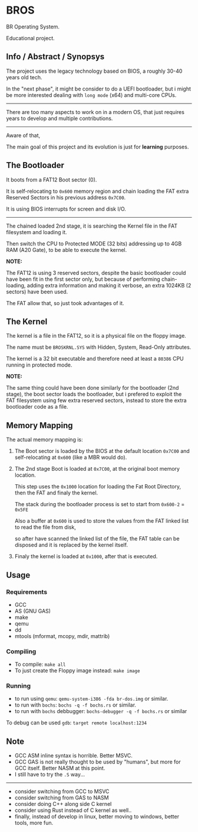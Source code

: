 # BROS

BR Operating System.

Educational project.

## Info / Abstract / Synopsys

The project uses the legacy technology based on BIOS, a roughly 30-40 years old tech.

In the "next phase", it might be consider to do a UEFI bootloader, but i might be more interested 
dealing with `long mode` (x64) and multi-core CPUs.

---

There are too many aspects to work on in a modern OS, that just requires years to develop and multiple contributions.

--- 

Aware of that,

The main goal of this project and its evolution is just for **learning** purposes.

## The Bootloader

It boots from a FAT12 Boot sector (0).

It is self-relocating to `0x600` memory region and chain loading the FAT extra Reserved Sectors in his previous address `0x7C00`.

It is using BIOS interrupts for screen and disk I/O.

---

The chained loaded 2nd stage,
it is searching the Kernel file in the FAT filesystem and loading it.

Then switch the CPU to Protected MODE (32 bits) addressing up to 4GB RAM (A20 Gate),
to be able to execute the kernel.

**NOTE:**

The FAT12 is using 3 reserved sectors, despite the basic bootloader could have been fit in the first sector only,
but because of performing chain-loading, adding extra information and making it verbose, an extra 1024KB (2 sectors)
have been used.

The FAT allow that, so just took advantages of it.

## The Kernel

The kernel is a file in the FAT12, so it is a physical file on the floppy image.

The name must be `BROSKRNL.SYS` with Hidden, System, Read-Only attributes.

The kernel is a 32 bit executable and therefore need at least a `80386` CPU running in protected mode.

**NOTE:**

The same thing could have been done similarly for the bootloader (2nd stage), the boot sector loads the bootloader, but i prefered to exploit the FAT filesystem using few extra reserved sectors, instead to store the extra bootloader code as a file.

## Memory Mapping

The actual memory mapping is:

1. The Boot sector is loaded by the BIOS at the default location `0x7C00` and self-relocating at `0x600` (like a MBR would do).

2. The 2nd stage Boot is loaded at `0x7C00`, at the original boot memory location.


    This step uses the `0x1000` location for loading the Fat Root Directory, then the FAT and finaly the kernel.

    The stack during the bootloader process is set to start from `0x600-2` = `0x5FE`

    Also a buffer at `0x600` is used to store the values from the FAT linked list to read the file from disk,

    so after have scanned the linked list of the file, the FAT table can be disposed and it is replaced by the kernel itself.


3. Finaly the kernel is loaded at `0x1000`, after that is executed.

## Usage

### Requirements

- GCC
- AS (GNU GAS)
- make
- qemu
- dd
- mtools (mformat, mcopy, mdir, mattrib)

### Compiling

- To compile: `make all`
- To just create the Floppy image instead: `make image`

### Running

- to run using `qemu`: `qemu-system-i386 -fda br-dos.img` or similar.
- to run with  `bochs`: `bochs -q -f bochs.rs` or similar.
- to run with `bochs` debbugger: `bochs-debugger -q -f bochs.rs` or similar

To debug can be used `gdb`: `target remote localhost:1234`

## Note

- GCC ASM inline syntax is horrible. Better MSVC.
- GCC GAS is not really thought to be used by "humans", but more for GCC itself. Better NASM at this point.
- I still have to try the `.S` way...

---

- consider switching from GCC to MSVC
- consider switching from GAS to NASM
- consider doing C++ along side C kernel
- consider using Rust instead of C kernel as well..
- finally, instead of develop in linux, better moving to windows, better tools, more fun.